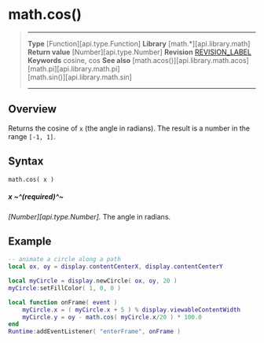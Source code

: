 # math.cos()

> --------------------- ------------------------------------------------------------------------------------------
> __Type__              [Function][api.type.Function]
> __Library__           [math.*][api.library.math]
> __Return value__      [Number][api.type.Number]
> __Revision__          [REVISION_LABEL](REVISION_URL)
> __Keywords__          cosine, cos
> __See also__          [math.acos()][api.library.math.acos]<br/>[math.pi][api.library.math.pi]<br/>[math.sin()][api.library.math.sin]
> --------------------- ------------------------------------------------------------------------------------------


## Overview

Returns the cosine of `x` (the angle in radians). The result is a number in the range `[-1, 1]`.

## Syntax

	math.cos( x )

##### x ~^(required)^~
_[Number][api.type.Number]._ The angle in radians.


## Example

``````lua
-- animate a circle along a path
local ox, oy = display.contentCenterX, display.contentCenterY

local myCircle = display.newCircle( ox, oy, 20 )
myCircle:setFillColor( 1, 0, 0 )

local function onFrame( event )
    myCircle.x = ( myCircle.x + 5 ) % display.viewableContentWidth
    myCircle.y = oy - math.cos( myCircle.x/20 ) * 100.0
end
Runtime:addEventListener( "enterFrame", onFrame )
``````
